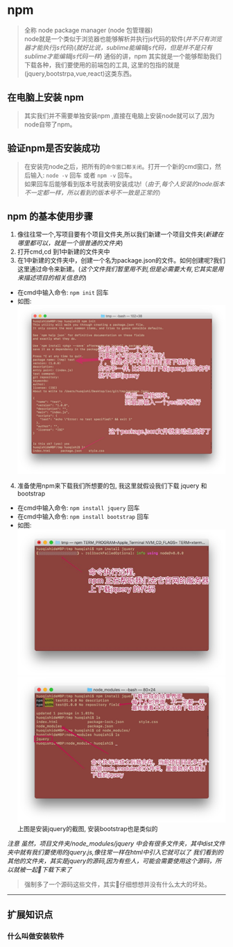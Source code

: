 # npm
> 全称 node package manager (node 包管理器)  
> node就是一个类似于浏览器也能够解析并执行js代码的软件(*并不只有浏览器才能执行js代码*)(*就好比说，sublime能编辑js代码，但是并不是只有sublime才能编辑js代码一样*)
> 通俗的讲，npm 其实就是一个能够帮助我们下载各种，我们要使用的前端包的工具, 这里的包指的就是(jquery,bootstrpa,vue,react)这类东西。

## 在电脑上安装 npm 
> 其实我们并不需要单独安装npm ,直接在电脑上安装node就可以了,因为node自带了npm。

## 验证npm是否安装成功
> 在安装完node之后，把所有的`命令窗口都关闭`。打开一个新的cmd窗口，然后输入: `node -v` 回车 或者 `npm -v` 回车。  
> 如果回车后能够看到版本号就表明安装成功!（*由于,每个人安装的node版本不一定都一样，所以看到的版本号不一致是正常的*）

## npm 的基本使用步骤
1. 像往往常一个,写项目要有个项目文件夹,所以我们新建一个项目文件夹(*新建在哪里都可以，就是一个很普通的文件夹*)
2. 打开cmd,cd 到1中新建的文件夹中
3. 在1中新建的文件夹中，创建一个名为package.json的文件。如何创建呢?我们这里通过命令来新建。(*这个文件我们暂里用不到,但是必需要大有,它其实是用来描述项目的相关信息的*)
  + 在cmd中输入命令: `npm init` 回车
  + 如图:   
  ![npm-init](./images/npm-init.jpg)

4. 准备使用npm来下载我们所想要的包, 我这里就假设我们下载 jquery 和 bootstrap  
  + 在cmd中输入命令: `npm install jquery` 回车
  + 在cmd中输入命令: `npm install bootstrap` 回车
  + 如图:  
  ![npm-install-jquery](./images/npm-install-jquery.jpg)
  ![npm-install-jquery-result](./images/npm-install-jquery-result.jpg)
  上图是安装jquery的截图, 安装bootstrap也是类似的 

*注意*
*虽然，项目文件夹/node_modules/jquery 中会有很多文件夹，其中dist文件夹中就有我们要使用的jquery.js,像往常一样在html中引入它就可以了*
*我们看到的其他的文件夹，其实是jquery的源码,因为有些人，可能会需要使用这个源码，所以就被一起下载下来了*  
> 强制多了一个源码这些文件，其实仔细想想并没有什么太大的坏处。

***



## 扩展知识点
### 什么叫做安装软件